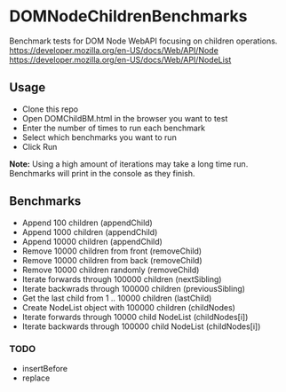 # DOMNodeChildrenBenchmarks
Benchmark tests for DOM Node WebAPI focusing on children operations.
https://developer.mozilla.org/en-US/docs/Web/API/Node
https://developer.mozilla.org/en-US/docs/Web/API/NodeList
## Usage
- Clone this repo
- Open DOMChildBM.html in the browser you want to test
- Enter the number of times to run each benchmark
- Select which benchmarks you want to run
- Click Run

**Note:** Using a high amount of iterations may take a long time run. Benchmarks will print in the console as they finish.
## Benchmarks
- Append 100 children (appendChild)
- Append 1000 children (appendChild)
- Append 10000 children (appendChild)
- Remove 10000 children from front (removeChild)
- Remove 10000 children from back (removeChild)
- Remove 10000 children randomly (removeChild)
- Iterate forwards through 100000 children (nextSibling)
- Iterate backwrads through 100000 children (previousSibling)
- Get the last child from 1 .. 10000 children (lastChild)
- Create NodeList object with 100000 children (childNodes)
- Iterate forwards through 10000 child NodeList (childNodes[i])
- Iterate backwards through 100000 child NodeList (childNodes[i])

### TODO
- insertBefore
- replace